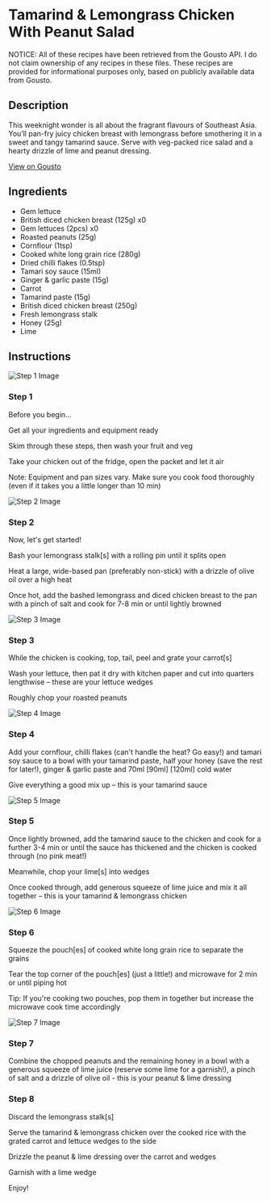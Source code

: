 # Tamarind & Lemongrass Chicken With Peanut Salad

NOTICE: All of these recipes have been retrieved from the Gousto API. I do not claim ownership of any recipes in these files. These recipes are provided for informational purposes only, based on publicly available data from Gousto.

## Description

This weeknight wonder is all about the fragrant flavours of Southeast Asia. You’ll pan-fry juicy chicken breast with lemongrass before smothering it in a sweet and tangy tamarind sauce. Serve with veg-packed rice salad and a hearty drizzle of lime and peanut dressing. 


[View on Gousto](https://www.gousto.co.uk/recipes/cookbook/tamarind-lemongrass-chicken-with-peanut-salad)

## Ingredients

- Gem lettuce
- British diced chicken breast (125g) x0
- Gem lettuces (2pcs) x0
- Roasted peanuts (25g)
- Cornflour (1tsp)
- Cooked white long grain rice (280g)
- Dried chilli flakes (0.5tsp)
- Tamari soy sauce (15ml)
- Ginger & garlic paste (15g)
- Carrot
- Tamarind paste (15g)
- British diced chicken breast (250g)
- Fresh lemongrass stalk
- Honey (25g)
- Lime

## Instructions

![Step 1 Image](https://production-media.gousto.co.uk/cms/recipe-step-image/Admin10mm-Step-1-3-1689607609600-x200.jpg)

### Step 1

Before you begin...

Get all your ingredients and equipment ready

Skim through these steps, then wash your fruit and veg

Take your chicken out of the fridge, open the packet and let it air

Note: Equipment and pan sizes vary. Make sure you cook food thoroughly (even if it takes you a little longer than 10 min)

![Step 2 Image](https://production-media.gousto.co.uk/cms/recipe-step-image/Step-2-1683884133885-x200.jpg)

### Step 2

Now, let's get started!

Bash your lemongrass stalk[s] with a rolling pin until it splits open

Heat a large, wide-based pan (preferably non-stick) with a drizzle of olive oil over a high heat

Once hot, add the bashed lemongrass and diced chicken breast to the pan with a pinch of salt and cook for 7-8 min or until lightly browned

![Step 3 Image](https://production-media.gousto.co.uk/cms/recipe-step-image/Step-3-copy-1720710227590-x200.jpg)

### Step 3

While the chicken is cooking, top, tail, peel and grate your carrot[s]

Wash your lettuce, then pat it dry with kitchen paper and cut into quarters lengthwise – these are your lettuce wedges

Roughly chop your roasted peanuts

![Step 4 Image](https://production-media.gousto.co.uk/cms/recipe-step-image/Step-4-1683884141267-x200.jpg)

### Step 4

Add your cornflour, chilli flakes (can't handle the heat? Go easy!) and tamari soy sauce to a bowl with your tamarind paste, half your honey (save the rest for later!), ginger & garlic paste and 70ml <span class="text-purple">[90ml]<span class="text-danger"> </span>[120ml]</span> cold water

Give everything a good mix up – this is your tamarind sauce

![Step 5 Image](https://production-media.gousto.co.uk/cms/recipe-step-image/Step-5-1683884146112-x200.jpg)

### Step 5

Once lightly browned, add the tamarind sauce to the chicken and cook for a further 3-4 min or until the sauce has thickened and the chicken is cooked through (no pink meat!)

Meanwhile, chop your lime[s] into wedges

Once cooked through, add generous squeeze of lime juice and mix it all together – this is your tamarind & lemongrass chicken

![Step 6 Image](https://production-media.gousto.co.uk/cms/recipe-step-image/Step-6-1683884160111-x200.jpg)

### Step 6

Squeeze the pouch[es] of cooked white long grain rice to separate the grains

Tear the top corner of the pouch[es] (just a little!) and microwave for 2 min or until piping hot

Tip: If you're cooking two pouches, pop them in together but increase the microwave cook time accordingly

![Step 7 Image](https://production-media.gousto.co.uk/cms/recipe-step-image/Step-7-1683884163923-x200.jpg)

### Step 7

Combine the chopped peanuts and the remaining honey in a bowl with a generous squeeze of lime juice (reserve some lime for a garnish!), a pinch of salt and a drizzle of olive oil - this is your peanut & lime dressing

### Step 8

Discard the lemongrass stalk[s]

Serve the tamarind & lemongrass chicken over the cooked rice with the grated carrot and lettuce wedges to the side

Drizzle the peanut & lime dressing over the carrot and wedges

Garnish with a lime wedge

Enjoy!

